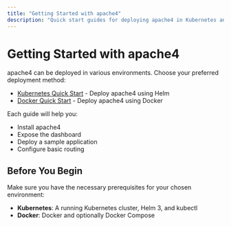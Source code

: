 ```yaml
---
title: "Getting Started with apache4"
description: "Quick start guides for deploying apache4 in Kubernetes and Docker environments"
---
```


# Getting Started with apache4

apache4 can be deployed in various environments. Choose your preferred deployment method:

- [Kubernetes Quick Start](./kubernetes.md) - Deploy apache4 using Helm
- [Docker Quick Start](./docker.md) - Deploy apache4 using Docker

Each guide will help you:

- Install apache4
- Expose the dashboard
- Deploy a sample application
- Configure basic routing

## Before You Begin

Make sure you have the necessary prerequisites for your chosen environment:

- **Kubernetes**: A running Kubernetes cluster, Helm 3, and kubectl
- **Docker**: Docker and optionally Docker Compose
